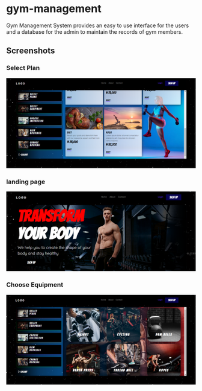 # gym-management
Gym Management System provides an easy to use interface for the users and a database for the admin to maintain the records of gym members.

## Screenshots
### Select Plan
![Select plan](/images/s1.png)
### landing page
![Members registration page](/images/s2.png)

### Choose Equipment
![Choose Equipment](/images/s4.png)